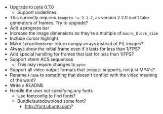 - Upgrade to pyte 0.7.0
    - Support underlines
- This currently requires `imageio ~= 2.1.2`, as version 2.2.0 can't take
  generators of frames.  Try to upgrade?
- Add a progress bar
- Increase the image dimensions so they're a multiple of `macro_block_size`
- Include cursor highlight
- Make `ScreenRenderer` return numpy arrays instead of PIL images?
- Always show the initial frame even if it lasts for less than 1/FPS?
- Add special handling for frames that last for less than 1/FPS?
- Support xterm ACS sequences
    - This may require changes to `pyte`
- Support all video output formats that `imageio` supports, not just MP4's?
- Rename `Frame` to something that doesn't conflict with the video meaning of
  the word?
- Write a README
- Handle the user not specifying any fonts
    - Use fontconfig to find fonts?
    - Bundle/autodownload some font?
        - <http://font.ubuntu.com>?
